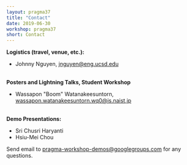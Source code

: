 ```yaml
---
layout: pragma37
title: "Contact"
date: 2019-06-30
workshop: pragma37
short: Contact
---
```



**Logistics (travel, venue, etc.):**<br>

- Johnny Nguyen, <a href="mailto:jnguyen@eng.ucsd.edu">jnguyen@eng.ucsd.edu</a>
<br> <br>

**Posters and Lightning Talks, Student Workshop**<br>

- Wassapon "Boom" Watanakeesuntorn, <a href="mailto:wassapon.watanakeesuntorn.wq0@is.naist.jp">wassapon.watanakeesuntorn.wq0@is.naist.jp</a> 
<br> <br>

**Demo Presentations:**<br>
- Sri Chusri Haryanti
- Hsiu-Mei Chou 

Send email to <a href="mailto:pragma-workshop-demos@googlegroups.com">pragma-workshop-demos@googlegroups.com</a> for any questions.


